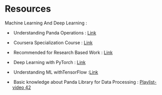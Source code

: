 # Resources

Machine Learning And Deep Learning :

-    &nbsp;Understanding Panda Operations : [Link](https://www.shanelynn.ie/summarising-aggregation-and-grouping-data-in-python-pandas/)

-    &nbsp;Coursera Specialization Course : [Link](https://www.coursera.org/specializations/machine-learning-introduction)
-    &nbsp;Recommended for Research Based Work : [Link](https://youtube.com/playlist?list=PLLvvXm0q8zUbYF1nCy5nc7iyZsgPqPt21)
-    &nbsp;Deep Learning with PyTorch : [Link](https://jovian.com/learn/deep-learning-with-pytorch-zero-to-gans)
-    &nbsp;Understanding ML withTensorFlow :[Link](https://www.youtube.com/watch?v=F_uuqfgdZZw&list=PLlyCyjh2pUe9KzdyNOlmaJqeeI4YHOT-t)
-    &nbsp;Basic knowledge about Panda Library for Data Processing : [Playlist-video 42](https://www.youtube.com/playlist?list=PLWuFHho1zKhWb-f-SJAMUCK--f8PJlG46)
